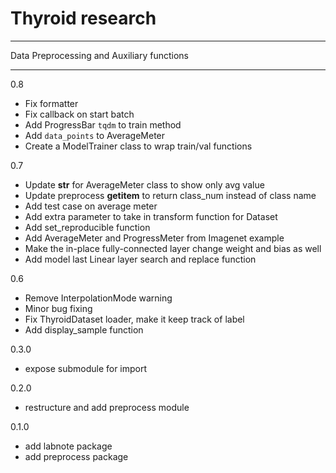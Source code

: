 # Thyroid research
------

Data Preprocessing and Auxiliary functions

------
0.8
- Fix formatter
- Fix callback on start batch
- Add ProgressBar `tqdm` to train method
- Add `data_points` to AverageMeter
- Create a ModelTrainer class to wrap train/val functions

0.7
- Update __str__ for AverageMeter class to show only avg value
- Update preprocess __getitem__ to return class_num instead of class name
- Add test case on average meter
- Add extra parameter to take in transform function for Dataset
- Add set_reproducible function
- Add AverageMeter and ProgressMeter from Imagenet example
- Make the in-place fully-connected layer change weight and bias as well
- Add model last Linear layer search and replace function

0.6
- Remove InterpolationMode warning
- Minor bug fixing
- Fix ThyroidDataset loader, make it keep track of label
- Add display_sample function 

0.3.0
- expose submodule for import

0.2.0
- restructure and add preprocess module 

0.1.0
- add labnote package
- add preprocess package
